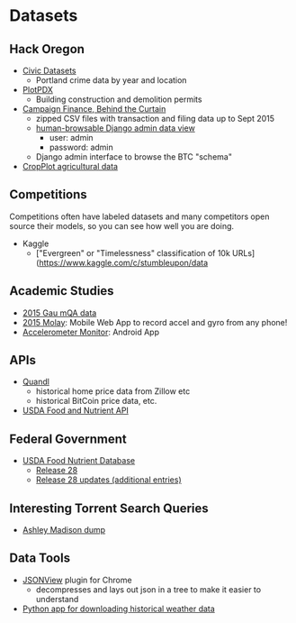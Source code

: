 # Datasets

## Hack Oregon

- [Civic Datasets](http://www.civicapps.org/datasets)
  - Portland crime data by year and location
- [PlotPDX](http://ec2-52-88-193-136.us-west-2.compute.amazonaws.com/services/)
  - Building construction and demolition permits
- [Campaign Finance, Behind the Curtain](http://hackor.github.io)
  - zipped CSV files with transaction and filing data up to Sept 2015
  - [human-browsable Django admin data view](http://totalgood.org/admin/)
    - user: admin
    - password: admin
  - Django admin interface to browse the BTC "schema" 
- [CropPlot agricultural data](https://github.com/hackoregon/or-agriculture/blob/master/data-sources.csv)

## Competitions

Competitions often have labeled datasets and many competitors open source their models, so you can see how well you are doing.

- Kaggle
  - ["Evergreen" or "Timelessness" classification of 10k URLs](https://www.kaggle.com/c/stumbleupon/data

## Academic Studies

- [2015 Gau mQA data](http://face.baidu.com/nips/FM-IQA.tar.gz)
- [2015 Molay](http://gyro.ktam.org/): Mobile Web App to record accel and gyro from any phone!
- [Accelerometer Monitor](https://play.google.com/store/apps/details?id=com.lul.accelerometer): Android App

## APIs

- [Quandl](https://www.quandl.com/)
  - historical home price data from Zillow etc
  - historical BitCoin price data, etc.
- [USDA Food and Nutrient API](http://ndb.nal.usda.gov/ndb/doc/index)

## Federal Government

- [USDA Food Nutrient Database](www.ars.usda.gov)
  - [Release 28](https://www.ars.usda.gov/SP2UserFiles/Place/12354500/Data/SR/SR28/dnload/sr28asc.zip)
  - [Release 28 updates (additional entries)](https://www.ars.usda.gov/SP2UserFiles/Place/12354500/Data/SR/SR28/dnload/sr28upd.zip)

## Interesting Torrent Search Queries

- [Ashley Madison dump]()


## Data Tools

- [JSONView](https://chrome.google.com/webstore/search/JSONview?hl=en-US) plugin for Chrome
  - decompresses and lays out json in a tree to make it easier to understand
- [Python app for downloading historical weather data](https://github.com/hobson/pug-ann/tree/master/pug/ann/data)